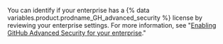 You can identify if your enterprise has a {% data variables.product.prodname_GH_advanced_security %} license by reviewing your enterprise settings. For more information, see "[Enabling GitHub Advanced Security for your enterprise](/admin/advanced-security/enabling-github-advanced-security-for-your-enterprise#checking-whether-your-license-includes-github-advanced-security)."
